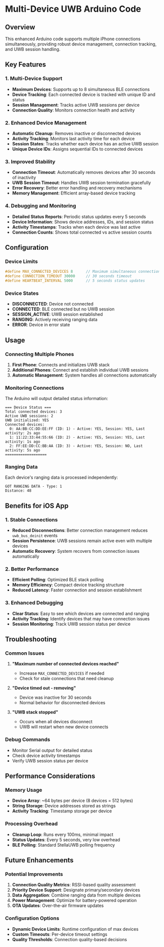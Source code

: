 # Multi-Device UWB Arduino Code

## Overview
This enhanced Arduino code supports multiple iPhone connections simultaneously, providing robust device management, connection tracking, and UWB session handling.

## Key Features

### 1. Multi-Device Support
- **Maximum Devices**: Supports up to 8 simultaneous BLE connections
- **Device Tracking**: Each connected device is tracked with unique ID and status
- **Session Management**: Tracks active UWB sessions per device
- **Connection Quality**: Monitors connection health and activity

### 2. Enhanced Device Management
- **Automatic Cleanup**: Removes inactive or disconnected devices
- **Activity Tracking**: Monitors last activity time for each device
- **Session States**: Tracks whether each device has an active UWB session
- **Unique Device IDs**: Assigns sequential IDs to connected devices

### 3. Improved Stability
- **Connection Timeout**: Automatically removes devices after 30 seconds of inactivity
- **UWB Session Timeout**: Handles UWB session termination gracefully
- **Error Recovery**: Better error handling and recovery mechanisms
- **Memory Management**: Efficient array-based device tracking

### 4. Debugging and Monitoring
- **Detailed Status Reports**: Periodic status updates every 5 seconds
- **Device Information**: Shows device addresses, IDs, and session status
- **Activity Timestamps**: Tracks when each device was last active
- **Connection Counts**: Shows total connected vs active session counts

## Configuration

### Device Limits
```cpp
#define MAX_CONNECTED_DEVICES 8      // Maximum simultaneous connections
#define CONNECTION_TIMEOUT 30000     // 30 seconds timeout
#define HEARTBEAT_INTERVAL 5000      // 5 seconds status updates
```

### Device States
- **DISCONNECTED**: Device not connected
- **CONNECTED**: BLE connected but no UWB session
- **SESSION_ACTIVE**: UWB session established
- **RANGING**: Actively receiving ranging data
- **ERROR**: Device in error state

## Usage

### Connecting Multiple Phones
1. **First Phone**: Connects and initializes UWB stack
2. **Additional Phones**: Connect and establish individual UWB sessions
3. **Automatic Management**: System handles all connections automatically

### Monitoring Connections
The Arduino will output detailed status information:
```
=== Device Status ===
Total connected devices: 3
Active UWB sessions: 2
UWB initialized: YES
Connected devices:
  0: AA:BB:CC:DD:EE:FF (ID: 1) - Active: YES, Session: YES, Last activity: 2s ago
  1: 11:22:33:44:55:66 (ID: 2) - Active: YES, Session: YES, Last activity: 1s ago
  2: FF:EE:DD:CC:BB:AA (ID: 3) - Active: YES, Session: NO, Last activity: 5s ago
===================
```

### Ranging Data
Each device's ranging data is processed independently:
```
GOT RANGING DATA - Type: 1
Distance: 48
```

## Benefits for iOS App

### 1. Stable Connections
- **Reduced Disconnections**: Better connection management reduces `uwb_bus_deinit` events
- **Session Persistence**: UWB sessions remain active even with multiple devices
- **Automatic Recovery**: System recovers from connection issues automatically

### 2. Better Performance
- **Efficient Polling**: Optimized BLE stack polling
- **Memory Efficiency**: Compact device tracking structure
- **Reduced Latency**: Faster connection and session establishment

### 3. Enhanced Debugging
- **Clear Status**: Easy to see which devices are connected and ranging
- **Activity Tracking**: Identify devices that may have connection issues
- **Session Monitoring**: Track UWB session status per device

## Troubleshooting

### Common Issues

1. **"Maximum number of connected devices reached"**
   - Increase `MAX_CONNECTED_DEVICES` if needed
   - Check for stale connections that need cleanup

2. **"Device timed out - removing"**
   - Device was inactive for 30 seconds
   - Normal behavior for disconnected devices

3. **"UWB stack stopped"**
   - Occurs when all devices disconnect
   - UWB will restart when new device connects

### Debug Commands
- Monitor Serial output for detailed status
- Check device activity timestamps
- Verify UWB session status per device

## Performance Considerations

### Memory Usage
- **Device Array**: ~64 bytes per device (8 devices = 512 bytes)
- **String Storage**: Device addresses stored as strings
- **Activity Tracking**: Timestamp storage per device

### Processing Overhead
- **Cleanup Loop**: Runs every 100ms, minimal impact
- **Status Updates**: Every 5 seconds, very low overhead
- **BLE Polling**: Standard StellaUWB polling frequency

## Future Enhancements

### Potential Improvements
1. **Connection Quality Metrics**: RSSI-based quality assessment
2. **Priority Device Support**: Designate primary/secondary devices
3. **Data Aggregation**: Combine ranging data from multiple devices
4. **Power Management**: Optimize for battery-powered operation
5. **OTA Updates**: Over-the-air firmware updates

### Configuration Options
- **Dynamic Device Limits**: Runtime configuration of max devices
- **Custom Timeouts**: Per-device timeout settings
- **Quality Thresholds**: Connection quality-based decisions 